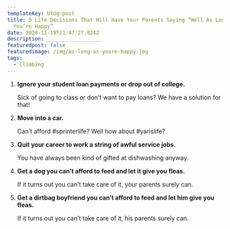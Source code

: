 ```yaml
---
templateKey: blog-post
title: 5 Life Decisions That Will Have Your Parents Saying “Well As Long as
  You’re Happy”
date: 2020-11-19T21:47:27.924Z
description: __________________
featuredpost: false
featuredimage: /img/as-long-as-youre-happy.jpg
tags:
  - Climbing
---
```



1. **Ignore your student loan payments or drop out of college.**

   Sick of going to class or don’t want to pay loans? We have a solution for that!
2. **Move into a car.**

   Can’t afford #sprinterlife? Well how about #yarislife?
3. **Quit your career to work a string of awful service jobs.**

   You have always been kind of gifted at dishwashing anyway.
4. **Get a dog you can’t afford to feed and let it give you fleas.**

   If it turns out you can’t take care of it, your parents surely can.
5. **Get a dirtbag boyfriend you can’t afford to feed and let him give you fleas.**

   If it turns out you can’t take care of it, his parents surely can.